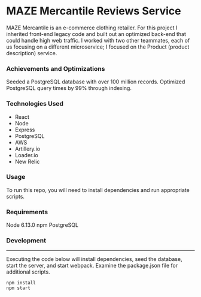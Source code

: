
<h1>MAZE Mercantile Reviews Service</h1>

MAZE Mercantile is an e-commerce clothing retailer. For this project I inherited front-end legacy code and built out an optimized back-end that could handle high web traffic. I worked with two other teammates, each of us focusing on a different microservice; I focused on the Product (product description) service.

<h3>Achievements and Optimizations</h3>
Seeded a PostgreSQL database with over 100 million records.
Optimized PostgreSQL query times by 99% through indexing.

<h3>Technologies Used</h3>
<ul>
  <li>React</li>
  <li>Node</li>
  <li>Express</li>
  <li>PostgreSQL</li>
  <li>AWS</li>
  <li>Artillery.io</li>
  <li>Loader.io</li>
  <li>New Relic</li>
</ul>

<h3>Usage</h3>
To run this repo, you will need to install dependencies and run appropriate scripts.

<h3>Requirements</h3>
Node 6.13.0
npm
PostgreSQL

<h3>Development</h3> 
<hr />
Executing the code below will install dependencies, seed the database, start the server, and start webpack. Examine the package.json file for additional scripts.

    npm install
    npm start
